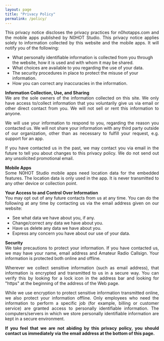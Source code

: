 ```yaml
---
layout: page
title: "Privacy Policy"
permalink: /policy/
---
```

<p style="text-align: justify">This privacy notice discloses the privacy practices for n0hotapps.com and the mobile apps published by N0HOT Studio. This privacy notice applies solely to information collected by this website and the mobile apps. It will notify you of the following:</p>

  -  What personally identifiable information is collected from you through the website, how it is used and with whom it may be shared.
  -  What choices are available to you regarding the use of your data.
  -  The security procedures in place to protect the misuse of your information.
  -  How you can correct any inaccuracies in the information.


<p style="text-align: justify"><b>Information Collection, Use, and Sharing</b><br>
We are the sole owners of the information collected on this site. We only have access to/collect information that you voluntarily give us via email or other direct contact from you. We will not sell or rent this information to anyone.</p>

<p style="text-align: justify">We will use your information to respond to you, regarding the reason you contacted us. We will not share your information with any third party outside of our organization, other than as necessary to fulfill your request, e.g. support for an app.</p>

<p style="text-align: justify">If you have contacted us in the past, we may contact you via email in the future to tell you about changes to this privacy policy. We do not send out any unsolicited promotional email.</p>


<p style="text-align: justify"><b>Mobile Apps</b><br>
Some N0HOT Studio mobile apps need location data for the embedded features. The location data is only used in the app. It is never transmitted to any other device or collection point.</p>


<p style="text-align: justify"><b>Your Access to and Control Over Information</b><br>
You may opt out of any future contacts from us at any time. You can do the following at any time by contacting us via the email address given on our website:</p>

  - See what data we have about you, if any.
  - Change/correct any data we have about you.
  - Have us delete any data we have about you.
  - Express any concern you have about our use of your data.


<p style="text-align: justify"><b>Security</b><br>
We take precautions to protect your information. If you have contacted us, we may have your name, email address and Amateur Radio Callsign. Your information is protected both online and offline.</p>

<p style="text-align: justify">Wherever we collect sensitive information (such as email address), that information is encrypted and transmitted to us in a secure way. You can verify this by looking for a lock icon in the address bar and looking for "https" at the beginning of the address of the Web page.</p>

<p style="text-align: justify">While we use encryption to protect sensitive information transmitted online, we also protect your information offline. Only employees who need the information to perform a specific job (for example, billing or customer service) are granted access to personally identifiable information. The computers/servers in which we store personally identifiable information are kept in a secure environment.</p>

<p style="text-align: justify"><b>If you feel that we are not abiding by this privacy policy, you should contact us immediately via the email address at the bottom of this page.</b></p>
